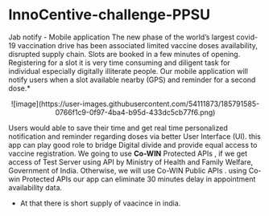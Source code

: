 # InnoCentive-challenge-PPSU
Jab notify  - Mobile application
The new phase of the world’s largest covid-19 vaccination drive has been associated limited vaccine doses availability, disrupted supply chain. Slots are booked in a few minutes of opening. Registering for a slot it is very time consuming and diligent task for individual especially digitally illiterate people. Our mobile application will notify users when a slot available nearby (GPS) and reminder for a second dose.*


<p align="center"> ![image](https://user-images.githubusercontent.com/54111873/185791585-0766f1c9-0f97-4ba4-b95d-433dc5cb77f6.png)</p>




Users would able to save their time and get real time personalized notification and reminder regarding doses via better User Interface (UI). this app can play good role to bridge Digital divide and provide equal access to vaccine registration.
We going to use **Co-WIN** Protected APIs , if we get access of Test Server using API by Ministry of Health and Family Welfare, Government of India. Otherwise, we will use Co-WIN Public APIs . using Co-win Protected APIs our app can eliminate 30 minutes delay in appointment availability data.




* At that there is short supply of vaacince in india. 


